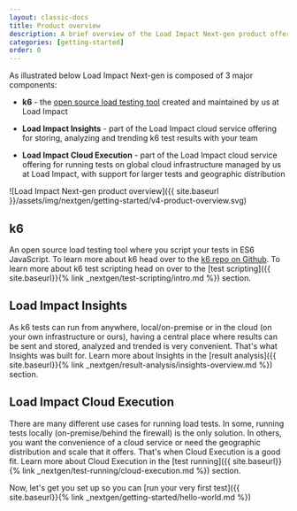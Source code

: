 ```yaml
---
layout: classic-docs
title: Product overview
description: A brief overview of the Load Impact Next-gen product offering
categories: [getting-started]
order: 0
---
```


As illustrated below Load Impact Next-gen is composed of 3 major components:

- **k6** - the [open source load testing tool](https://github.com/loadimpact/k6) created and maintained by us at Load Impact

- **Load Impact Insights** - part of the Load Impact cloud service offering for storing, analyzing and trending k6 test results with your team

- **Load Impact Cloud Execution** - part of the Load Impact cloud service offering for running tests on global cloud infrastructure managed by us at Load Impact, with support for larger tests and geographic distribution

![Load Impact Next-gen product overview]({{ site.baseurl }}/assets/img/nextgen/getting-started/v4-product-overview.svg)

## k6

An open source load testing tool where you script your tests in ES6 JavaScript. To learn more about k6 head over to the [k6 repo on Github](https://github.com/loadimpact/k6). To learn more about k6 test scripting head on over to the [test scripting]({{ site.baseurl}}{% link _nextgen/test-scripting/intro.md %}) section.

## Load Impact Insights

As k6 tests can run from anywhere, local/on-premise or in the cloud (on your own infrastructure or ours), having a central place where results can be sent and stored, analyzed and trended is very convenient. That's what Insights was built for. Learn more about Insights in the [result analysis]({{ site.baseurl}}{% link _nextgen/result-analysis/insights-overview.md %}) section.

## Load Impact Cloud Execution

There are many different use cases for running load tests. In some, running tests locally (on-premise/behind the firewall) is the only solution. In others, you want the convenience of a cloud service or need the geographic distribution and scale that it offers. That's when Cloud Execution is a good fit. Learn more about Cloud Execution in the [test running]({{ site.baseurl}}{% link _nextgen/test-running/cloud-execution.md %}) section.

Now, let's get you set up so you can [run your very first test]({{ site.baseurl}}{% link _nextgen/getting-started/hello-world.md %})
